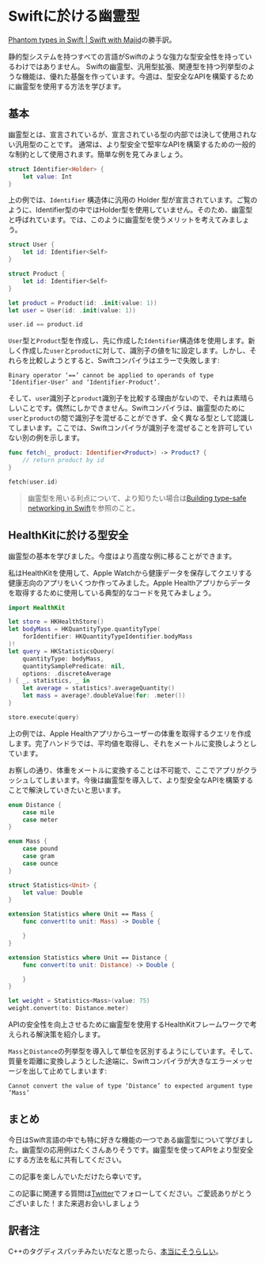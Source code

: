 # Swiftに於ける幽霊型

[Phantom types in Swift | Swift with Majid](https://swiftwithmajid.com/2021/02/18/phantom-types-in-swift/)の勝手訳。

静的型システムを持つすべての言語がSwiftのような強力な型安全性を持っているわけではありません。
Swiftの幽霊型、汎用型拡張、関連型を持つ列挙型のような機能は、優れた基盤を作っています。今週は、型安全なAPIを構築するために幽霊型を使用する方法を学びます。

## 基本

幽霊型とは、宣言されているが、宣言されている型の内部では決して使用されない汎用型のことです。
通常は、より型安全で堅牢なAPIを構築するための一般的な制約として使用されます。簡単な例を見てみましょう。

```swift
struct Identifier<Holder> {
    let value: Int
}
```

上の例では、`Identifier` 構造体に汎用の Holder 型が宣言されています。ご覧のように、Identifier型の中ではHolder型を使用していません。そのため、幽霊型と呼ばれています。では、このように幽霊型を使うメリットを考えてみましょう。

```swift
struct User {
    let id: Identifier<Self>
}

struct Product {
    let id: Identifier<Self>
}

let product = Product(id: .init(value: 1))
let user = User(id: .init(value: 1))

user.id == product.id
```

`User`型と`Product`型を作成し、先に作成した`Identifier`構造体を使用します。新しく作成した`user`と`product`に対して、識別子の値を1に設定します。しかし、それらを比較しようとすると、Swiftコンパイラはエラーで失敗します:

```text
Binary operator ‘==’ cannot be applied to operands of type ‘Identifier-User’ and ‘Identifier-Product’.
```

そして、`user`識別子と`product`識別子を比較する理由がないので、それは素晴らしいことです。偶然にしかできません。Swiftコンパイラは、幽霊型のために`user`と`product`の間で識別子を混ぜることができず、全く異なる型として認識してしまいます。ここでは、Swiftコンパイラが識別子を混ぜることを許可していない別の例を示します。

```swift
func fetch(_ product: Identifier<Product>) -> Product? {
    // return product by id
}

fetch(user.id)
```

> 幽霊型を用いる利点について、より知りたい場合は[Building type-safe networking in Swift](https://swiftwithmajid.com/2021/02/10/building-type-safe-networking-in-swift/)を参照のこと。

## HealthKitに於ける型安全

幽霊型の基本を学びました。今度はより高度な例に移ることができます。

私はHealthKitを使用して、Apple Watchから健康データを保存してクエリする健康志向のアプリをいくつか作ってみました。Apple Healthアプリからデータを取得するために使用している典型的なコードを見てみましょう。

```swift
import HealthKit

let store = HKHealthStore()
let bodyMass = HKQuantityType.quantityType(
    forIdentifier: HKQuantityTypeIdentifier.bodyMass
)!
let query = HKStatisticsQuery(
    quantityType: bodyMass,
    quantitySamplePredicate: nil,
    options: .discreteAverage
) { _, statistics, _ in
    let average = statistics?.averageQuantity()
    let mass = average?.doubleValue(for: .meter())
}

store.execute(query)
```

上の例では、Apple Healthアプリからユーザーの体重を取得するクエリを作成します。完了ハンドラでは、平均値を取得し、それをメートルに変換しようとしています。

お察しの通り、体重をメートルに変換することは不可能で、ここでアプリがクラッシュしてしまいます。今後は幽霊型を導入して、より型安全なAPIを構築することで解決していきたいと思います。

```swift
enum Distance {
    case mile
    case meter
}

enum Mass {
    case pound
    case gram
    case ounce
}

struct Statistics<Unit> {
    let value: Double
}

extension Statistics where Unit == Mass {
    func convert(to unit: Mass) -> Double {

    }
}

extension Statistics where Unit == Distance {
    func convert(to unit: Distance) -> Double {

    }
}

let weight = Statistics<Mass>(value: 75)
weight.convert(to: Distance.meter)
```

APIの安全性を向上させるために幽霊型を使用するHealthKitフレームワークで考えられる解決策を紹介します。

`Mass`と`Distance`の列挙型を導入して単位を区別するようにしています。そして、質量を距離に変換しようとした途端に、Swiftコンパイラが大きなエラーメッセージを出して止めてしまいます:

```text
Cannot convert the value of type ‘Distance’ to expected argument type ‘Mass’
```

## まとめ

今日はSwift言語の中でも特に好きな機能の一つである幽霊型について学びました。幽霊型の応用例はたくさんありそうです。幽霊型を使ってAPIをより型安全にする方法を私に共有してください。

この記事を楽しんでいただけたら幸いです。

この記事に関連する質問は[Twitter](https://twitter.com/mecid)でフォローしてください。ご愛読ありがとうございました！また来週お会いしましょう

## 訳者注

C++のタグディスパッチみたいだなと思ったら、[本当にそうらしい](https://faithandbrave.hateblo.jp/entry/20121205/1354690830)。
